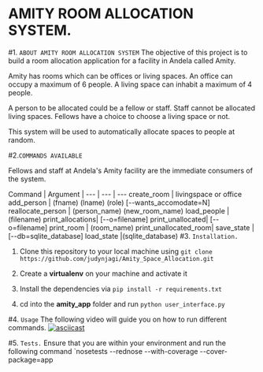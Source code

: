 # AMITY ROOM ALLOCATION SYSTEM.
#1. `ABOUT AMITY ROOM ALLOCATION SYSTEM`
The objective of this project is to build a room allocation application for a facility in Andela called Amity.

Amity has rooms which can be offices or living spaces. An office can occupy a maximum of 6 people. A living space can inhabit a maximum of 4 people.

A person to be allocated could be a fellow or staff. Staff cannot be allocated living spaces. Fellows have a choice to choose a living space or not.

This system will be used to automatically allocate spaces to people at random.


#2.`COMMANDS AVAILABLE`

Fellows and staff at Andela's Amity facility are the immediate consumers of the system.

Command | Argument |
--- | --- | ---
create_room | livingspace or office
add_person | (fname) (lname) (role) [--wants_accomodate=N]
reallocate_person | (person_name) (new_room_name)
load_people | (filename)
print_allocations| [--o=filename]
print_unallocated| [--o=filename]
print_room | (room_name)
print_unallocated_room|
save_state | [--db=sqlite_database]
load_state |(sqlite_database)
#3. `Installation.`

1. Clone this repository to your local machine using 
`git clone https://github.com/judynjagi/Amity_Space_Allocation.git`

2. Create a **virtualenv** on your machine and activate it
3. Install the dependencies via `pip install -r requirements.txt`

4. cd into the **amity_app** folder and run `python user_interface.py`

#4. `Usage`
The following video will guide you on how to run different commands. 
[![asciicast](https://asciinema.org/a/6rd047s2g3k6y15ms98xok3vp.png)](https://asciinema.org/a/6rd047s2g3k6y15ms98xok3vp)

#5. `Tests.`
Ensure that you are within your environment and run the following command
`nosetests --rednose --with-coverage --cover-package=app

